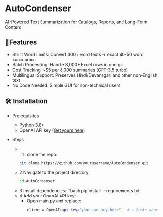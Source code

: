# AutoCondenser

AI-Powered Text Summarization for Catalogs, Reports, and Long-Form Content

## 🚀Features 
  - Strict Word Limits: Convert 300+ word texts → exact 40-50 word summaries.
  - Batch Processing: Handle 8,000+ Excel rows in one go
  - Cost Tracking: ~$5 per 8,000 summaries (GPT-3.5 turbo)
  - Multilingual Support: Preserves Hindi/Devanagari and other non-English text
  - No Code Needed: Simple GUI for non-technical users

## 🛠️ Installation
  - Prerequisites
    - Python 3.8+
    - OpenAI API key ([Get yours here](https://openai.com/api/))

  - Steps
    - 1. clone the repo:
      ```bash
      git clone https://github.com/yourusername/AutoCondenser.git   
    - 2 Navigate to the project directory
         ```bash
         cd AutoCondenser
    - 3 Install dependencies:
         ``bash
         pip install -r requirements.txt
    - 4 Add your OpenAI API key:
         - Open main.py and replace:
           ```bash
           client = OpenAI(api_key="your-api-key-here")  # ← Paste your key here


